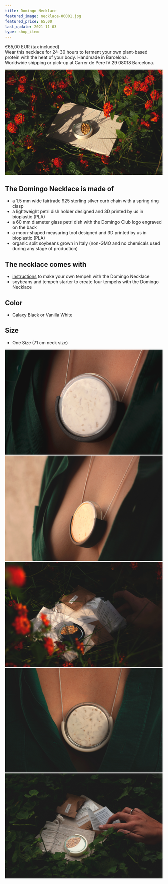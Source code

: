 ```yaml
---
title: Domingo Necklace
featured_image: necklace-00001.jpg
featured_price: 65,00
last_update: 2021-11-03
type: shop_item
---
```


<div class="item_shop">
  <div class="item__price">€65,00 EUR <span>(tax included)</span></div>
  <div class="item__desc">
  Wear this necklace for 24-30 hours to ferment your own plant-based protein with the heat of your body. Handmade in Barcelona.
  </div>
  <div id='product-component-1635946417365'></div>
  <div class="item__info">
    Worldwide shipping or pick-up at Carrer de Pere IV 29 08018 Barcelona.<br>
  </div>
</div>

![](necklace-00006.jpg)


## The Domingo Necklace is made of

- a 1.5 mm wide fairtrade 925 sterling silver curb chain with a spring ring clasp
- a lightweight petri dish holder designed and 3D printed by us in bioplastic (PLA)
- a 60 mm diameter glass petri dish with the Domingo Club logo engraved on the back
- a moon-shaped measuring tool designed and 3D printed by us in bioplastic (PLA)
- organic split soybeans grown in Italy (non-GMO and no chemicals used during any stage of production)

## The necklace comes with

- [instructions](domingo-necklace-v1-0.html) to make your own tempeh with the Domingo Necklace
- soybeans and tempeh starter to create four tempehs with the Domingo Necklace

## Color

- Galaxy Black or Vanilla White

## Size

- One Size (71 cm neck size)

![](necklace-00001.jpg)
![](necklace-00002.jpg)
![](necklace-00003.jpg)
![](necklace-00005.jpg)
![](necklace-00004.jpg)
